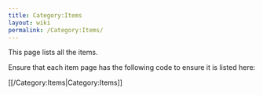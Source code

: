 ```yaml
---
title: Category:Items
layout: wiki
permalink: /Category:Items/
---
```


This page lists all the items.

Ensure that each item page has the following code to ensure it is listed
here:

\[\[/Category:Items\|Category:Items\]\]